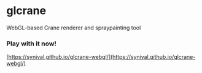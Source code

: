 # glcrane
WebGL-based Crane renderer and spraypainting tool

### Play with it now!
[https://synival.github.io/glcrane-webgl/](https://synival.github.io/glcrane-webgl/)
